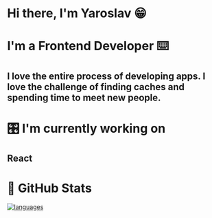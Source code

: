 # Hi there, I'm Yaroslav  😁

# I'm a Frontend Developer  ⌨️

## I love the entire process of developing apps. I love the challenge of finding caches and spending time to meet new people.

# 🎛 I'm currently working on

## React

# 🥬  GitHub Stats 

<!-- [![Yaroslav's github stats](https://github-readme-stats.vercel.app/api?username=yaroslavx)](https://github.com/yaroslavx) -->
[![languages](https://github-readme-stats.vercel.app/api/top-langs/?username=yaroslavx&bg_color=-45,0e1420,1e2430&count_private=true&border_radius=15&border_color=2e3440&layout=compact&card_width=250&hide_border=true&theme=light)](https://github.com/anuraghazra/github-readme-stats)

